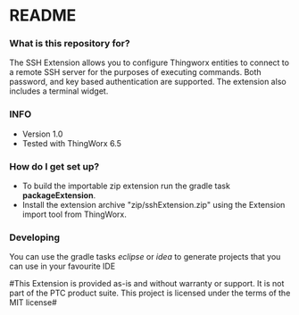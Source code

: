 # README #

### What is this repository for? ###

 The SSH Extension allows you to configure Thingworx entities to connect to a remote SSH  server for the purposes of executing commands. Both password, and key based authentication are supported. The extension also includes a terminal widget.

### INFO ###
* Version 1.0
* Tested with ThingWorx 6.5

### How do I get set up? ###

* To build the importable zip extension run the gradle task **packageExtension**. 
* Install the extension archive "zip/sshExtension.zip" using the Extension import tool from ThingWorx.

### Developing ###

You can use the gradle tasks *eclipse* or *idea* to generate projects that you can use in your favourite IDE

#This Extension is provided as-is and without warranty or support. It is not part of the PTC product suite. This project is licensed under the terms of the MIT license#
